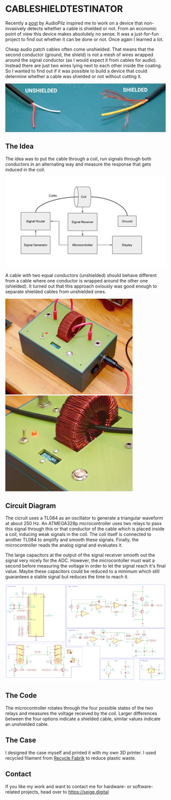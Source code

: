 # CABLESHIELDTESTINATOR

Recently a [post](https://www.instagram.com/audio.pilz/p/CvVS7SXtaue/) by AudioPilz inspired me to work on a device that non-invasively detects whether a cable is shielded or not. From an economic point of view this device makes absolutely no sense. It was a just-for-fun project to find out whether it can be done or not. Once again I learned a lot.

Cheap audio patch cables often come unshielded. That means that the second conductor (ground, the shield) is not a mesh of wires wrapped around the signal conductor (as I would expect it from cables for audio). Instead there are just two wires lying next to each other inside the coating. So I wanted to find out if it was possible to build a device that could determine whether a cable was shielded or not without cutting it. 

![cables](images/cables.png)

## The Idea

The idea was to put the cable through a coil, run signals through both conductors in an alternating way and measure the response that gets induced in the coil. 

![Block  diagram](images/blockdiagram.png)

A cable with two equal conductors (unshielded) should behave different from a cable where one conductor is wrapped around the other one (shielded). It turned out that this approach oviously was good enough to separate shielded cables from unshielded ones.

<img src="images/photo1.jpg" width="400"><img src="images/photo2.jpg" width="400">

## Circuit Diagram

The cicruit uses a TL084 as an oscillator to generate a triangular waveform at about 250 Hz. An ATMEGA328p microcontroller uses two relays to pass this signal through this or that conductor of the cable which is placed inside a coil, inducing weak signals in the coil. The coil itself is connected to another TL084 to amplify and smooth these signals. Finally, the microcontroller reads the analog signal and evaluates it.

The large capacitors at the output of the signal receiver smooth out the signal very nicely for the ADC. However, the microcontoller must wait a second before measuring the voltage in order to let the signal reach it's final value. Maybe these capacitors could be reduced to a minimum which still guarantees a stable signal but reduces the time to reach it.

![Block  diagram](images/schematic.png)

## The Code

The microcontroller rotates through the four possible states of the two relays and measures the voltage received by the coil. Larger differences between the four options indicate a shielded cable, similar values indicate an unshielded cable.

## The Case

I designed the case myself and printed it with my own 3D printer. I used recycled filament from [Recycle Fabrik](https://recyclingfabrik.com) to reduce plastic waste.

## Contact 

If you like my work and want to contact me for hardware- or software-related projects, head over to https://seige.digital









